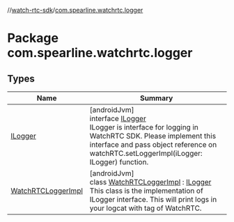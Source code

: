 //[watch-rtc-sdk](../../index.md)/[com.spearline.watchrtc.logger](index.md)

# Package com.spearline.watchrtc.logger

## Types

| Name | Summary |
|---|---|
| [ILogger](-i-logger/index.md) | [androidJvm]<br>interface [ILogger](-i-logger/index.md)<br>ILogger is interface for logging in WatchRTC SDK. Please implement this interface and pass object reference on watchRTC.setLoggerImpl(iLogger: ILogger) function. |
| [WatchRTCLoggerImpl](-watch-r-t-c-logger-impl/index.md) | [androidJvm]<br>class [WatchRTCLoggerImpl](-watch-r-t-c-logger-impl/index.md) : [ILogger](-i-logger/index.md)<br>This class is the implementation of ILogger interface. This will print logs in your logcat with tag of WatchRTC. |
